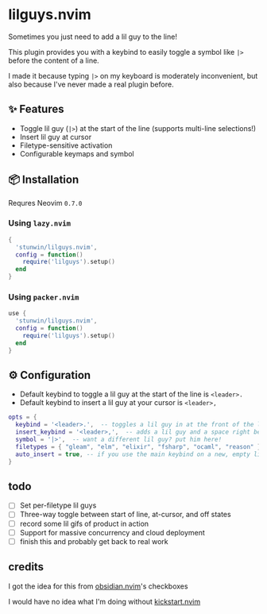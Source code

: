 # lilguys.nvim

Sometimes you just need to add a lil guy to the line!

This plugin provides you with a keybind to easily toggle a symbol like `|>` before the content of a line.

I made it because typing `|>` on my keyboard is moderately inconvenient, but also because I've never made a real plugin before.

## ✨ Features

- Toggle lil guy (`|>`) at the start of the line (supports multi-line selections!)
- Insert lil guy at cursor
- Filetype-sensitive activation
- Configurable keymaps and symbol

## 📦 Installation

Requres Neovim `0.7.0`

### Using `lazy.nvim`

```lua
{
  'stunwin/lilguys.nvim',
  config = function()
    require('lilguys').setup()
  end
}
```

### Using `packer.nvim`

```lua
use {
  'stunwin/lilguys.nvim',
  config = function()
    require('lilguys').setup()
  end
}
```

## ⚙️ Configuration

- Default keybind to toggle a lil guy at the start of the line is `<leader>.`
- Default keybind to insert a lil guy at your cursor is  `<leader>,`

```lua
opts = {
  keybind = '<leader>.',  -- toggles a lil guy in at the front of the line. Respects whitespace.
  insert_keybind = '<leader>,',  -- adds a lil guy and a space right before your curor
  symbol = '|>',  -- want a different lil guy? put him here!
  filetypes = { "gleam", "elm", "elixir", "fsharp", "ocaml", "reason" }, -- your lil guy probably only works in certain files. make sure they're here
  auto_insert = true, -- if you use the main keybind on a new, empty line, this will kick you straight into insert mode... or not!
}
```

## todo

- [ ] Set per-filetype lil guys
- [ ] Three-way toggle between start of line, at-cursor, and off states
- [ ] record some lil gifs of product in action
- [ ] Support for massive concurrency and cloud deployment
- [ ] finish this and probably get back to real work

## credits

I got the idea for this from [obsidian.nvim](https://github.com/epwalsh/obsidian.nvim)'s checkboxes

I would have no idea what I'm doing without [kickstart.nvim](https://github.com/nvim-lua/kickstart.nvim)
